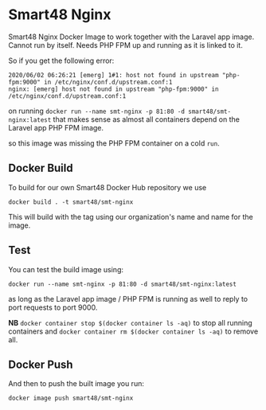 # Smart48 Nginx

Smart48 Nginx Docker Image to work together with the Laravel app image. Cannot run by itself. Needs PHP FPM up and running as it is linked to it.  

So if you get the following error:

```
2020/06/02 06:26:21 [emerg] 1#1: host not found in upstream "php-fpm:9000" in /etc/nginx/conf.d/upstream.conf:1
nginx: [emerg] host not found in upstream "php-fpm:9000" in /etc/nginx/conf.d/upstream.conf:1
```

on running `docker run --name smt-nginx -p 81:80 -d smart48/smt-nginx:latest` that makes sense as almost all containers depend on the Laravel app PHP FPM image.

so this image was missing the PHP FPM container on a cold `run`.

## Docker Build

To build for our own Smart48 Docker Hub repository we use

```
docker build . -t smart48/smt-nginx
```

This will build with the tag using our organization's name and name for the image.

## Test

You can test the build image using:

```
docker run --name smt-nginx -p 81:80 -d smart48/smt-nginx:latest
```

as long as the Laravel app image / PHP FPM is running as well to reply to port requests to port 9000.

**NB** `docker container stop $(docker container ls -aq)` to stop all running containers and `docker container rm $(docker container ls -aq)` to remove all.

## Docker Push

And then to push the built image you run:

```
docker image push smart48/smt-nginx
```
